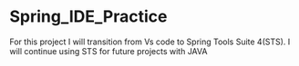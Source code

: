 # Spring_IDE_Practice
For this project I will transition from Vs code to Spring Tools Suite 4(STS). I will continue using STS for future projects with JAVA
